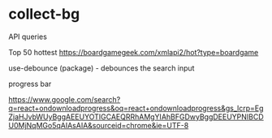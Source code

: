 # collect-bg

API queries

Top 50 hottest
https://boardgamegeek.com/xmlapi2/hot?type=boardgame

use-debounce (package) - debounces the search input

progress bar

https://www.google.com/search?q=react+ondownloadprogress&oq=react+ondownloadprogress&gs_lcrp=EgZjaHJvbWUyBggAEEUYOTIGCAEQRRhAMgYIAhBFGDwyBggDEEUYPNIBCDU0MjNqMGo5qAIAsAIA&sourceid=chrome&ie=UTF-8